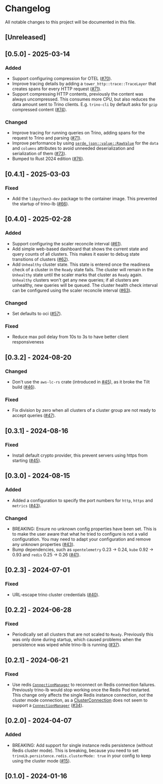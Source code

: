 # Changelog

All notable changes to this project will be documented in this file.

## [Unreleased]

## [0.5.0] - 2025-03-14

### Added

- Support configuring compression for OTEL ([#70]).
- Improve tracing details by adding a `tower_http::trace::TraceLayer` that creates spans for every HTTP request ([#71]).
- Support compressing HTTP contents, previously the content was always uncompressed.
  This consumes more CPU, but also reduces the data amount sent to Trino clients.
  E.g. `trino-cli` by default asks for `gzip` compressed content ([#74]).

### Changed

- Improve tracing for running queries on Trino, adding spans for the request to Trino and parsing ([#71]).
- Improve performance by using [`serde_json::value::RawValue`](https://docs.rs/serde_json/latest/serde_json/value/struct.RawValue.html) for the `data` and `columns` attributes to avoid unneeded deserialization and serialization of them ([#73]).
- Bumped to Rust 2024 edition ([#76]).

[#70]: https://github.com/stackabletech/trino-lb/pull/70
[#71]: https://github.com/stackabletech/trino-lb/pull/71
[#73]: https://github.com/stackabletech/trino-lb/pull/73
[#74]: https://github.com/stackabletech/trino-lb/pull/74
[#76]: https://github.com/stackabletech/trino-lb/pull/76

## [0.4.1] - 2025-03-03

### Fixed

- Add the `libpython3-dev` package to the container image. This prevented the startup of trino-lb ([#66]).

[#66]: https://github.com/stackabletech/trino-lb/pull/66

## [0.4.0] - 2025-02-28

### Added

- Support configuring the scaler reconcile interval ([#61]).
- Add simple web-based dashboard that shows the current state and query counts of all clusters.
  This makes it easier to debug state transitions of clusters ([#62]).
- Add `Unhealthy` cluster state.
  This state is entered once the readiness check of a cluster in the `Ready` state fails.
  The cluster will remain in the `Unhealthy` state until the scaler marks that cluster as `Ready` again.
  `Unhealthy` clusters won't get any new queries; if all clusters are unhealthy, new queries will be queued.
  The cluster health check interval can be configured using the scaler reconcile interval ([#63]).

### Changed

- Set defaults to oci ([#57]).

### Fixed

- Reduce max poll delay from 10s to 3s to have better client responsiveness

[#57]: https://github.com/stackabletech/trino-lb/pull/57
[#61]: https://github.com/stackabletech/trino-lb/pull/61
[#62]: https://github.com/stackabletech/trino-lb/pull/62
[#63]: https://github.com/stackabletech/trino-lb/pull/63

## [0.3.2] - 2024-08-20

### Changed

- Don't use the `aws-lc-rs` crate (introduced in [#45]), as it broke the Tilt build ([#46]).

### Fixed

- Fix division by zero when all clusters of a cluster group are not ready to accept queries ([#47]).

[#46]: https://github.com/stackabletech/trino-lb/pull/46
[#47]: https://github.com/stackabletech/trino-lb/pull/47

## [0.3.1] - 2024-08-16

### Fixed

- Install default crypto provider, this prevent servers using https from starting ([#45]).

[#45]: https://github.com/stackabletech/trino-lb/pull/45

## [0.3.0] - 2024-08-15

### Added

- Added a configuration to specify the port numbers for `http`, `https` and `metrics` ([#43]).

### Changed

- BREAKING: Ensure no unknown config properties have been set. This is to make the user aware that what he tried to configure is not a valid configuration. You may need to adapt your configuration and remove any unknown properties ([#43]).
- Bump dependencies, such as `opentelemetry` 0.23 -> 0.24, `kube` 0.92 -> 0.93 and `redis` 0.25 -> 0.26 ([#41]).

[#41]: https://github.com/stackabletech/trino-lb/pull/41
[#43]: https://github.com/stackabletech/trino-lb/pull/43

## [0.2.3] - 2024-07-01

### Fixed

- URL-escape trino cluster credentials ([#40]).

[#40]: https://github.com/stackabletech/trino-lb/pull/40

## [0.2.2] - 2024-06-28

### Fixed

- Periodically set all clusters that are not scaled to `Ready`. Previously this was only done during startup, which
  caused problems when the persistence was wiped while trino-lb is running ([#37]).

[#37]: https://github.com/stackabletech/trino-lb/pull/37

## [0.2.1] - 2024-06-21

### Fixed

- Use redis [`ConnectionManager`](https://docs.rs/redis/latest/redis/aio/struct.ConnectionManager.html) to reconnect on
  Redis connection failures. Previously trino-lb would stop working once the Redis Pod restarted. This change only
  affects the single Redis instance connection, *not* the cluster mode connection, as a
  [ClusterConnection](https://docs.rs/redis/latest/redis/cluster/struct.ClusterConnection.html) does not seem to support
  a [`ConnectionManager`](https://docs.rs/redis/latest/redis/aio/struct.ConnectionManager.html) ([#34]).

[#34]: https://github.com/stackabletech/trino-lb/pull/34

## [0.2.0] - 2024-04-07

### Added

- BREAKING: Add support for single instance redis persistence (without Redis cluster mode).
  This is breaking, because you need to set `trinoLb.persistence.redis.clusterMode: true` in your config to keep using
  the cluster mode ([#15]).

[#15]: https://github.com/stackabletech/trino-lb/pull/15

## [0.1.0] - 2024-01-16
